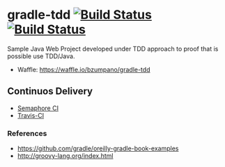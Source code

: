 # gradle-tdd [![Build Status](https://semaphoreci.com/api/v1/bzumpano/gradle-tdd/branches/master/badge.svg)](https://semaphoreci.com/bzumpano/gradle-tdd) [![Build Status](https://travis-ci.org/bzumpano/gradle-tdd.svg?branch=master)](https://travis-ci.org/bzumpano/gradle-tdd)
Sample Java Web Project developed under TDD approach to proof that is possible use TDD/Java.

- Waffle: https://waffle.io/bzumpano/gradle-tdd


## Continuos Delivery
- [Semaphore CI](http://semaphoreci.com/)
- [Travis-CI](https://travis-ci.org)



### References
- https://github.com/gradle/oreilly-gradle-book-examples
- http://groovy-lang.org/index.html
